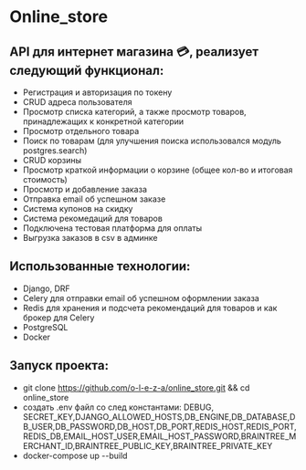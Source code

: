 # Online_store
## API для интернет магазина :credit_card:, реализует следующий функционал:
- Регистрация и авторизация по токену
- CRUD адреса пользователя <br/> 
- Просмотр списка категорий, а также просмотр товаров, принадлежащих к конкретной категории <br/>
- Просмотр отдельного товара <br/>
- Поиск по товарам (для улучшения поиска использовался модуль postgres.search)<br/>
- CRUD корзины <br/>
- Просмотр краткой информации о  корзине (общее кол-во и итоговая стоимость) <br/>
- Просмотр и добавление заказа
- Отправка email об успешном заказе
- Система купонов на скидку 
- Система рекомедаций для товаров
- Подключена тестовая платформа для оплаты
- Выгрузка заказов в csv в админке

## Использованные технологии:
- Django, DRF <br/>
- Celery для отправки email об успешном оформлении заказа <br/>
- Redis для хранения и подсчета рекомендаций для товаров и как брокер для Celery <br/>
- PostgreSQL <br/>
- Docker <br/>

## Запуск проекта:
- git clone https://github.com/o-l-e-z-a/online_store.git && cd online_store<br/> 
- создать .env файл со след константами: DEBUG, SECRET_KEY,DJANGO_ALLOWED_HOSTS,DB_ENGINE,DB_DATABASE,DB_USER,DB_PASSWORD,DB_HOST,DB_PORT,REDIS_HOST,REDIS_PORT,REDIS_DB,EMAIL_HOST_USER,EMAIL_HOST_PASSWORD,BRAINTREE_MERCHANT_ID,BRAINTREE_PUBLIC_KEY,BRAINTREE_PRIVATE_KEY
- docker-compose up --build <br/>
